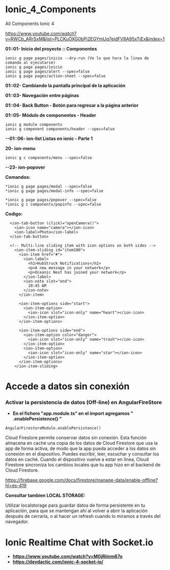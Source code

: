 # Ionic_4_Components
All Components Ionic 4


https://www.youtube.com/watch?v=RWCb_ARrSxM&list=PLCKuOXG0bPi2EGYmUq7eidFV8A95xTjEx&index=1

**01::01- Inicio del proyecto :: Componentes**
```
ionic g page pages/inicio --dry-run (Ve lo que hara la linea de comando al ejecutarse)
ionic g page pages/inicio
ionic g page pages/alert --spec=false
ionic g page pages/action-sheet --spec=false
```

**01::02- Cambiando la pantalla principal de la aplicación**

**01::03- Navegación entre páginas**

**01::04- Back Button - Botón para regresar a la página anterior**

**01::05- Módulo de componentes - Header**
```
ionic g module components
ionic g component components/header --spec=false
```
**--01::06- ion-list Listas en ionic - Parte 1**

**20- ion-menu**
```
ionic g c components/menu --spec=false
```
**--23- ion-popover**


**Comandos:**
```
*ionic g page pages/modal --spec=false
*ionic g page pages/modal-info --spec=false

*ionic g page pages/popover --spec=false
*ionic g c components/popinfo --spec=false
```

**Codigo:**
```
  <ion-tab-button (click)="openCamera()">
    <ion-icon name="camera"></ion-icon>
    <ion-label>Photo</ion-label>
  </ion-tab-button>
  
  <!-- Multi-line sliding item with icon options on both sides -->
    <ion-item-sliding id="item100">
      <ion-item href="#">
        <ion-label>
          <h2>HubStruck Notifications</h2>
          <p>A new message in your network</p>
          <p>Oceanic Next has joined your network</p>
        </ion-label>
        <ion-note slot="end">
          10:45 AM
        </ion-note>
      </ion-item>

      <ion-item-options side="start">
        <ion-item-option>
          <ion-icon slot="icon-only" name="heart"></ion-icon>
        </ion-item-option>
      </ion-item-options>

      <ion-item-options side="end">
        <ion-item-option color="danger">
          <ion-icon slot="icon-only" name="trash"></ion-icon>
        </ion-item-option>
        <ion-item-option>
          <ion-icon slot="icon-only" name="star"></ion-icon>
        </ion-item-option>
      </ion-item-options>
    </ion-item-sliding>
```

# Accede a datos sin conexión
### Activar la persistencia de datos (Off-line) en AngularFireStore
* **En el fichero "app.module.ts" en el import agregamos " .enablePersistence() "**
```
AngularFirestoreModule.enablePersistence()
```
Cloud Firestore permite conservar datos sin conexión. Esta función almacena en caché una copia de los datos de Cloud Firestore que usa la app de forma activa, de modo que la app pueda acceder a los datos sin conexión en el dispositivo. Puedes escribir, leer, escuchar y consultar los datos en caché. Cuando el dispositivo vuelve a estar en línea, Cloud Firestore sincroniza los cambios locales que tu app hizo en el backend de Cloud Firestore.

https://firebase.google.com/docs/firestore/manage-data/enable-offline?hl=es-419

**Consultar tambien LOCAL STORAGE:**

Utilizar localstorage para guardar datos de forma persistente en tu aplicación, para que se mantengan ahí al volver a abrir la aplicación después de cerrarla, o al hacer un refresh cuando lo miramos a través del navegador.

# Ionic Realtime Chat with Socket.io
* **https://www.youtube.com/watch?v=MGjRiinm67o**
* **https://devdactic.com/ionic-4-socket-io/**


